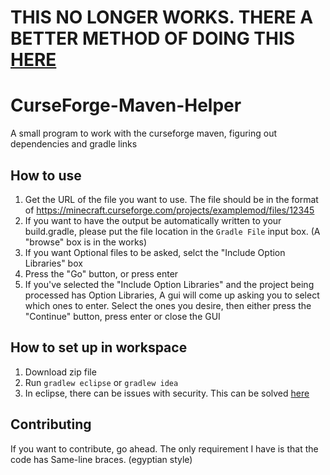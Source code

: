 # THIS NO LONGER WORKS. THERE A BETTER METHOD OF DOING THIS [HERE](https://github.com/Wyn-Price/CurseMaven)

# CurseForge-Maven-Helper
A small program to work with the curseforge maven, figuring out dependencies and gradle links


## How to use
1. Get the URL of the file you want to use. The file should be in the format of https://minecraft.curseforge.com/projects/examplemod/files/12345
2. If you want to have the output be automatically written to your build.gradle, please put the file location in the `Gradle File` input box. (A "browse" box is in the works)
3. If you want Optional files to be asked, selct the "Include Option Libraries" box
4. Press the "Go" button, or press enter
5. If you've selected the "Include Option Libraries" and the project being processed has Option Libraries, A gui will come up asking you to select which ones to enter. Select the ones you desire, then either press the "Continue" button, press enter or close the GUI

## How to set up in workspace
1. Download zip file
2. Run `gradlew eclipse` or `gradlew idea`
3. In eclipse, there can be issues with security. This can be solved [here](https://stackoverflow.com/a/32062263)

## Contributing
If you want to contribute, go ahead. The only requirement I have is that the code has Same-line braces. (egyptian style)
